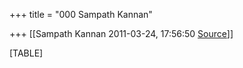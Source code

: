 +++
title = "000 Sampath Kannan"

+++
[[Sampath Kannan	2011-03-24, 17:56:50 [Source](https://groups.google.com/g/bvparishat/c/omSKVSzLI4A)]]



[TABLE]

  

